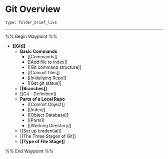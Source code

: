 # Git Overview
 
```ccard
type: folder_brief_live
```
 
---

%% Begin Waypoint %%
- **[[Git]]**
	- **Basic Commands**
		- [[Commands]]
		- [[Add file to index]]
		- [[Git command structure]]
		- [[Commit files]]
		- [[Initializing Repo]]
		- [[Get git status]]
	- **[[Branches]]**
	- [[Git - Definition]]
	- **Parts of a Local Repo**
		- [[Commit Object]]
		- [[Index]]
		- [[Object Database]]
		- [[Parts]]
		- [[Working Directory]]
	- [[Set up credential]]
	- [[The Three Stages of Git]]
	- **[[Type of File Stage]]**

%% End Waypoint %%